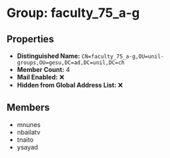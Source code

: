 # Group: faculty_75_a-g

## Properties

- **Distinguished Name:** `CN=faculty_75_a-g,OU=unil-groups,OU=gesu,DC=ad,DC=unil,DC=ch`
- **Member Count:** 4
- **Mail Enabled:** ❌
- **Hidden from Global Address List:** ❌

## Members

- mnunes
- nbailatv
- tnaito
- ysayad
